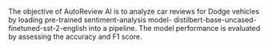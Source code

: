 The objective of AutoReview AI is to analyze car reviews for Dodge vehicles by loading pre-trained sentiment-analysis model- distilbert-base-uncased-finetuned-sst-2-english into a pipeline.
The model performance is evaluated by assessing the accuracy and F1 score.
